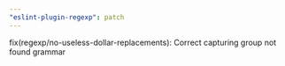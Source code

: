 ```yaml
---
"eslint-plugin-regexp": patch
---
```


fix(regexp/no-useless-dollar-replacements): Correct capturing group not found grammar
